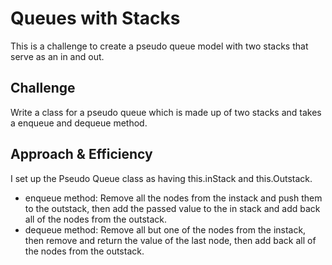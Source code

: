 # Queues with Stacks
This is a challenge to create a pseudo queue model with two stacks that serve as an in and out. 

## Challenge
Write a class for a pseudo queue which is made up of two stacks and takes a enqueue and dequeue method. 

## Approach & Efficiency
I set up the Pseudo Queue class as having this.inStack and this.Outstack. 
- enqueue method: Remove all the nodes from the instack and push them to the outstack, then add the passed value to the in stack and add back all of the nodes from the outstack. 
- dequeue method: Remove all but one of the nodes from the instack, then remove and return the value of the last node, then add back all of the nodes from the outstack.
